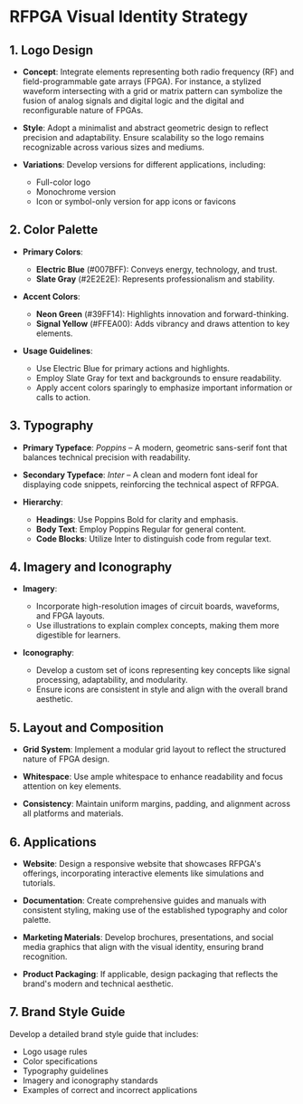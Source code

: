 
# RFPGA Visual Identity Strategy

## 1. Logo Design

- **Concept**: Integrate elements representing both radio frequency (RF) and field-programmable gate arrays (FPGA). For instance, a stylized waveform intersecting with a grid or matrix pattern can symbolize the fusion of analog signals and digital logic and the digital and reconfigurable nature of FPGAs.

- **Style**: Adopt a minimalist and abstract geometric design to reflect precision and adaptability. Ensure scalability so the logo remains recognizable across various sizes and mediums.

- **Variations**: Develop versions for different applications, including:
  - Full-color logo
  - Monochrome version
  - Icon or symbol-only version for app icons or favicons

## 2. Color Palette

- **Primary Colors**:
  - **Electric Blue** (#007BFF): Conveys energy, technology, and trust.
  - **Slate Gray** (#2E2E2E): Represents professionalism and stability.

- **Accent Colors**:
  - **Neon Green** (#39FF14): Highlights innovation and forward-thinking.
  - **Signal Yellow** (#FFEA00): Adds vibrancy and draws attention to key elements.

- **Usage Guidelines**:
  - Use Electric Blue for primary actions and highlights.
  - Employ Slate Gray for text and backgrounds to ensure readability.
  - Apply accent colors sparingly to emphasize important information or calls to action.

## 3. Typography

- **Primary Typeface**: *Poppins* – A modern, geometric sans-serif font that balances technical precision with readability.

- **Secondary Typeface**: *Inter* – A clean and modern font ideal for displaying code snippets, reinforcing the technical aspect of RFPGA.

- **Hierarchy**:
  - **Headings**: Use Poppins Bold for clarity and emphasis.
  - **Body Text**: Employ Poppins Regular for general content.
  - **Code Blocks**: Utilize Inter to distinguish code from regular text.

## 4. Imagery and Iconography

- **Imagery**:
  - Incorporate high-resolution images of circuit boards, waveforms, and FPGA layouts.
  - Use illustrations to explain complex concepts, making them more digestible for learners.

- **Iconography**:
  - Develop a custom set of icons representing key concepts like signal processing, adaptability, and modularity.
  - Ensure icons are consistent in style and align with the overall brand aesthetic.

## 5. Layout and Composition

- **Grid System**: Implement a modular grid layout to reflect the structured nature of FPGA design.

- **Whitespace**: Use ample whitespace to enhance readability and focus attention on key elements.

- **Consistency**: Maintain uniform margins, padding, and alignment across all platforms and materials.

## 6. Applications

- **Website**: Design a responsive website that showcases RFPGA's offerings, incorporating interactive elements like simulations and tutorials.

- **Documentation**: Create comprehensive guides and manuals with consistent styling, making use of the established typography and color palette.

- **Marketing Materials**: Develop brochures, presentations, and social media graphics that align with the visual identity, ensuring brand recognition.

- **Product Packaging**: If applicable, design packaging that reflects the brand's modern and technical aesthetic.

## 7. Brand Style Guide

Develop a detailed brand style guide that includes:

- Logo usage rules
- Color specifications
- Typography guidelines
- Imagery and iconography standards
- Examples of correct and incorrect applications

